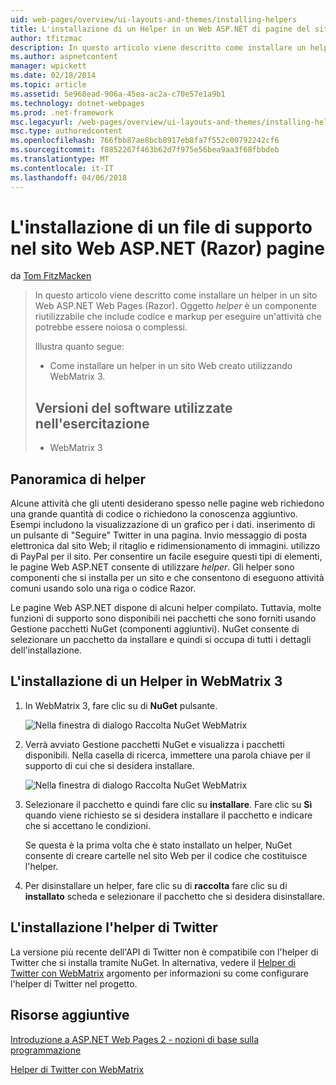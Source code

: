 ```yaml
---
uid: web-pages/overview/ui-layouts-and-themes/installing-helpers
title: L'installazione di un Helper in un Web ASP.NET di pagine del sito (Razor) | Documenti Microsoft
author: tfitzmac
description: In questo articolo viene descritto come installare un helper in un sito Web ASP.NET Web Pages (Razor). Un helper è un componente riutilizzabile che include codice e markup per...
ms.author: aspnetcontent
manager: wpickett
ms.date: 02/18/2014
ms.topic: article
ms.assetid: 5e968ead-906a-45ea-ac2a-c70e57e1a9b1
ms.technology: dotnet-webpages
ms.prod: .net-framework
msc.legacyurl: /web-pages/overview/ui-layouts-and-themes/installing-helpers
msc.type: authoredcontent
ms.openlocfilehash: 766fbb87ae8bcb8917eb8fa7f552c00792242cf6
ms.sourcegitcommit: f8852267f463b62d7f975e56bea9aa3f68fbbdeb
ms.translationtype: MT
ms.contentlocale: it-IT
ms.lasthandoff: 04/06/2018
---
```

<a name="installing-a-helper-in-an-aspnet-web-pages-razor-site"></a>L'installazione di un file di supporto nel sito Web ASP.NET (Razor) pagine
====================
da [Tom FitzMacken](https://github.com/tfitzmac)

> In questo articolo viene descritto come installare un helper in un sito Web ASP.NET Web Pages (Razor). Oggetto *helper* è un componente riutilizzabile che include codice e markup per eseguire un'attività che potrebbe essere noiosa o complessi.
> 
> Illustra quanto segue:
> 
> - Come installare un helper in un sito Web creato utilizzando WebMatrix 3.
>   
> 
> ## <a name="software-versions-used-in-the-tutorial"></a>Versioni del software utilizzate nell'esercitazione
> 
> 
> - WebMatrix 3


## <a name="overview-of-helpers"></a>Panoramica di helper

Alcune attività che gli utenti desiderano spesso nelle pagine web richiedono una grande quantità di codice o richiedono la conoscenza aggiuntivo. Esempi includono la visualizzazione di un grafico per i dati. inserimento di un pulsante di "Seguire" Twitter in una pagina. Invio messaggio di posta elettronica dal sito Web; il ritaglio e ridimensionamento di immagini. utilizzo di PayPal per il sito. Per consentire un facile eseguire questi tipi di elementi, le pagine Web ASP.NET consente di utilizzare *helper*. Gli helper sono componenti che si installa per un sito e che consentono di eseguono attività comuni usando solo una riga o codice Razor.

Le pagine Web ASP.NET dispone di alcuni helper compilato. Tuttavia, molte funzioni di supporto sono disponibili nei pacchetti che sono forniti usando Gestione pacchetti NuGet (componenti aggiuntivi). NuGet consente di selezionare un pacchetto da installare e quindi si occupa di tutti i dettagli dell'installazione.

## <a name="installing-a-helper-in-webmatrix-3"></a>L'installazione di un Helper in WebMatrix 3

1. In WebMatrix 3, fare clic su di **NuGet** pulsante.

    ![Nella finestra di dialogo Raccolta NuGet WebMatrix](installing-helpers/_static/image1.png)
2. Verrà avviato Gestione pacchetti NuGet e visualizza i pacchetti disponibili. Nella casella di ricerca, immettere una parola chiave per il supporto di cui che si desidera installare.

    ![Nella finestra di dialogo Raccolta NuGet WebMatrix](installing-helpers/_static/image2.png)
3. Selezionare il pacchetto e quindi fare clic su **installare**. Fare clic su **Sì** quando viene richiesto se si desidera installare il pacchetto e indicare che si accettano le condizioni.

     Se questa è la prima volta che è stato installato un helper, NuGet consente di creare cartelle nel sito Web per il codice che costituisce l'helper.
4. Per disinstallare un helper, fare clic su di **raccolta** fare clic su di **installato** scheda e selezionare il pacchetto che si desidera disinstallare.

## <a name="installing-the-twitter-helper"></a>L'installazione l'helper di Twitter

La versione più recente dell'API di Twitter non è compatibile con l'helper di Twitter che si installa tramite NuGet. In alternativa, vedere il [Helper di Twitter con WebMatrix](twitter-helper.md) argomento per informazioni su come configurare l'helper di Twitter nel progetto.

<a id="Additional_Resources"></a>
## <a name="additional-resources"></a>Risorse aggiuntive


[Introduzione a ASP.NET Web Pages 2 - nozioni di base sulla programmazione](../getting-started/introducing-razor-syntax-c.md)

[Helper di Twitter con WebMatrix](twitter-helper.md)
